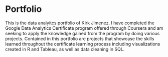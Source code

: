 # Portfolio
This is the data analyitcs portfolio of Kirk Jimenez.
I have completed the Google Data Analytics Certificate program offered through Coursera and am seeking to apply the knowledge gained from the program by doing various projects.
Contained in this portfolio are projects that showcase the skills learned throughout the certificate learning process including visualizations created in R and Tableau, as well as data cleaning in SQL.
